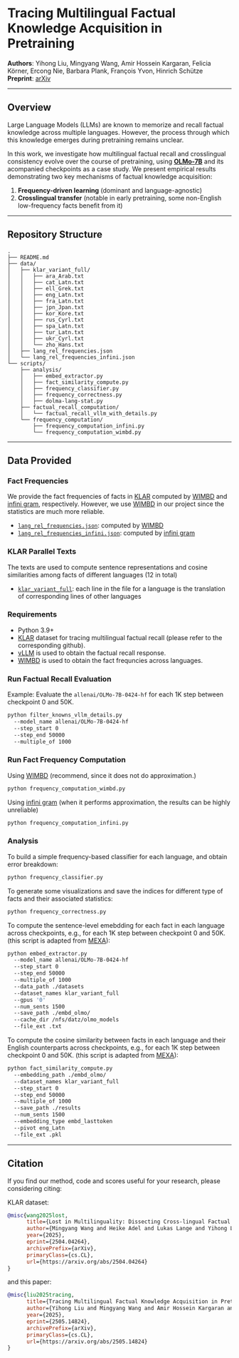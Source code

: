 # Tracing Multilingual Factual Knowledge Acquisition in Pretraining

**Authors**: Yihong Liu, Mingyang Wang, Amir Hossein Kargaran, Felicia Körner, Ercong Nie, Barbara Plank, François Yvon, Hinrich Schütze  
**Preprint**: [arXiv](https://arxiv.org/abs/2505.14824)  

---

## Overview

Large Language Models (LLMs) are known to memorize and recall factual knowledge across multiple languages. 
However, the process through which this knowledge emerges during pretraining remains unclear.

In this work, we investigate how multilingual factual recall and crosslingual consistency evolve over the course of pretraining, using **[OLMo-7B](https://huggingface.co/allenai/OLMo-7B-0424-hf)** and its acompanied checkpoints as a case study. We present empirical results demonstrating two key mechanisms of factual knowledge acquisition:

1. **Frequency-driven learning** (dominant and language-agnostic)
2. **Crosslingual transfer** (notable in early pretraining, some non-English low-frequency facts benefit from it)

---

## Repository Structure

```
.
├── README.md
├── data/
│   ├── klar_variant_full/
│   │   ├── ara_Arab.txt
│   │   ├── cat_Latn.txt
│   │   ├── ell_Grek.txt
│   │   ├── eng_Latn.txt
│   │   ├── fra_Latn.txt
│   │   ├── jpn_Jpan.txt
│   │   ├── kor_Kore.txt
│   │   ├── rus_Cyrl.txt
│   │   ├── spa_Latn.txt
│   │   ├── tur_Latn.txt
│   │   ├── ukr_Cyrl.txt
│   │   └── zho_Hans.txt
│   ├── lang_rel_frequencies.json
│   └── lang_rel_frequencies_infini.json
└── scripts/
    ├── analysis/
    │   ├── embed_extractor.py
    │   ├── fact_similarity_compute.py
    │   ├── frequency_classifier.py
    │   ├── frequency_correctness.py
    │   ├── dolma-lang-stat.py
    ├── factual_recall_computation/
    │   └── factual_recall_vllm_with_details.py
    └── frequency_computation/
        ├── frequency_computation_infini.py
        └── frequency_computation_wimbd.py
```

---

## Data Provided

### Fact Frequencies

We provide the fact frequencies of facts in [KLAR](https://arxiv.org/pdf/2504.04264) computed by [WIMBD](https://github.com/allenai/wimbd/) and [infini gram](https://infini-gram.readthedocs.io/en/latest/api.html), respectively. 
However, we use [WIMBD](https://github.com/allenai/wimbd/) in our project since the statistics are much more reliable.

- [`lang_rel_frequencies.json`](data/lang_rel_frequencies.json): computed by [WIMBD](https://github.com/allenai/wimbd/)
- [`lang_rel_frequencies_infini.json`](data/lang_rel_frequencies_infini.json): computed by [infini gram](https://infini-gram.readthedocs.io/en/latest/api.html)

### KLAR Parallel Texts

The texts are used to compute sentence representations and cosine similarities among facts of different languages (12 in total)

- [`klar_variant_full`](data/klar_variant_full): each line in the file for a language is the translation of corresponding lines of other languages



### Requirements

- Python 3.9+
- [KLAR](https://arxiv.org/pdf/2504.04264) dataset for tracing multilingual factual recall (please refer to the corresponding github).
- [vLLM](https://docs.vllm.ai/en/latest/) is used to obtain the factual recall response.
- [WIMBD](https://github.com/allenai/wimbd/) is used to obtain the fact frequncies across languages.


### Run Factual Recall Evaluation

Example: Evaluate the `allenai/OLMo-7B-0424-hf` for each 1K step between checkpoint 0 and 50K.


```bash
python filter_knowns_vllm_details.py 
  --model_name allenai/OLMo-7B-0424-hf
  --step_start 0 
  --step_end 50000 
  --multiple_of 1000 
```

### Run Fact Frequency Computation

Using [WIMBD](https://github.com/allenai/wimbd/) (recommend, since it does not do approximation.)

```bash
python frequency_computation_wimbd.py
```


Using [infini gram](https://infini-gram.readthedocs.io/en/latest/api.html) (when it performs approximation, the results can be highly unreliable)

```bash
python frequency_computation_infini.py
```

### Analysis

To build a simple frequency-based classifier for each language, and obtain error breakdown:

```bash
python frequency_classifier.py
```


To generate some visualizations and save the indices for different type of facts and their associated statistics:

```bash
python frequency_correctness.py
```


To compute the sentence-level emebdding for each fact in each language 
across checkpoints, e.g., for each 1K step between checkpoint 0 and 50K.
(this script is adapted from [MEXA](https://github.com/cisnlp/MEXA/blob/main/embed_extractor.py)):

```bash
python embed_extractor.py 
  --model_name allenai/OLMo-7B-0424-hf 
  --step_start 0 
  --step_end 50000 
  --multiple_of 1000 
  --data_path ./datasets 
  --dataset_names klar_variant_full 
  --gpus '0' 
  --num_sents 1500 
  --save_path ./embd_olmo/ 
  --cache_dir /nfs/datz/olmo_models 
  --file_ext .txt
```

To compute the cosine similarity between facts in each language and their English counterparts 
across checkpoints, e.g., for each 1K step between checkpoint 0 and 50K.
(this script is adapted from [MEXA](https://github.com/cisnlp/MEXA/blob/main/compute_mexa.py)):

```bash
python fact_similarity_compute.py 
  --embedding_path ./embd_olmo/
  --dataset_names klar_variant_full 
  --step_start 0 
  --step_end 50000 
  --multiple_of 1000 
  --save_path ./results 
  --num_sents 1500 
  --embedding_type embd_lasttoken 
  --pivot eng_Latn 
  --file_ext .pkl
```


---


## Citation

If you find our method, code and scores useful for your research, please considering citing:  


KLAR dataset:

```bibtex
@misc{wang2025lost,
      title={Lost in Multilinguality: Dissecting Cross-lingual Factual Inconsistency in Transformer Language Models}, 
      author={Mingyang Wang and Heike Adel and Lukas Lange and Yihong Liu and Ercong Nie and Jannik Strötgen and Hinrich Schütze},
      year={2025},
      eprint={2504.04264},
      archivePrefix={arXiv},
      primaryClass={cs.CL},
      url={https://arxiv.org/abs/2504.04264}
}
```

and this paper:


```bibtex
@misc{liu2025tracing,
      title={Tracing Multilingual Factual Knowledge Acquisition in Pretraining}, 
      author={Yihong Liu and Mingyang Wang and Amir Hossein Kargaran and Felicia Körner and Ercong Nie and Barbara Plank and François Yvon and Hinrich Schütze},
      year={2025},
      eprint={2505.14824},
      archivePrefix={arXiv},
      primaryClass={cs.CL},
      url={https://arxiv.org/abs/2505.14824}
}
```

